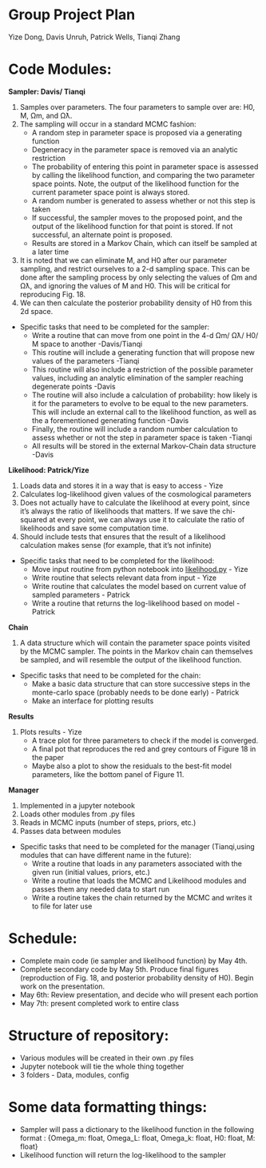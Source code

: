 # Group Project Plan
Yize Dong, Davis Unruh, Patrick Wells, Tianqi Zhang


# Code Modules:

**Sampler: Davis/ Tianqi**
1. Samples over parameters. The four parameters to sample over are: H0, M, Ωm, and Ωƛ. 
2. The sampling will occur in a standard MCMC fashion: 
    - A random step in parameter space is proposed via a generating function
    - Degeneracy in the parameter space is removed via an analytic restriction
    - The probability of entering this point in parameter space is assessed by calling the likelihood function, and comparing the two parameter space points. Note, the output of the likelihood function for the current parameter space point is always stored. 
    - A random number is generated to assess whether or not this step is taken
    - If successful, the sampler moves to the proposed point, and the output of the likelihood function for that point is stored. If not successful, an alternate point is proposed. 
    - Results are stored in a Markov Chain, which can itself be sampled at a later time
3. It is noted that we can eliminate M, and H0 after our parameter sampling, and restrict ourselves to a 2-d sampling space. This can be done after the sampling process by only selecting the values of Ωm and Ωƛ, and ignoring the values of M and H0. This will be critical for reproducing Fig. 18. 
4. We can then calculate the posterior probability density of H0 from this 2d space. 
- Specific tasks that need to be completed for the sampler:
    - Write a routine that can move from one point in the 4-d Ωm/ Ωƛ/ H0/ M space to another -Davis/Tianqi
    - This routine will include a generating function that will propose new values of the parameters -Tianqi
    - This routine will also include a restriction of the possible parameter values, including an analytic elimination of the sampler reaching degenerate points -Davis
    - The routine will also include a calculation of probability: how likely is it for the parameters to evolve to be equal to the new parameters. This will include an external call to the likelihood function, as well as the a forementioned generating function -Davis
    - Finally, the routine will include a random number calculation to assess whether or not the step in parameter space is taken -Tianqi
    - All results will be stored in the external Markov-Chain data structure -Davis



**Likelihood: Patrick/Yize**
1. Loads data and stores it in a way that is easy to access - Yize
2. Calculates log-likelihood given values of the cosmological parameters
3. Does not actually have to calculate the likelihood at every point, since it’s always the ratio of likelihoods that matters. If we save the chi-squared at every point, we can always use it to calculate the ratio of likelihoods and save some computation time.
4. Should include tests that ensures that the result of a likelihood calculation makes sense (for example, that it’s not infinite)
- Specific tasks that need to be completed for the likelihood:
    - Move input routine from python notebook into [likelihood.py](/likelihood.py) - Yize
    - Write routine that selects relevant data from input - Yize
    - Write routine that calculates the model based on current value of sampled parameters -  Patrick
    - Write a routine that returns the log-likelihood based on model - Patrick


**Chain**
1. A data structure which will contain the parameter space points visited by the MCMC sampler. The points in the Markov chain can themselves be sampled, and will resemble the output of the likelihood function. 
- Specific tasks that need to be completed for the chain:
    - Make a basic data structure that can store successive steps in the monte-carlo space (probably needs to be done early) - Patrick
    - Make an interface for plotting results


**Results**
1. Plots results - Yize
    - A trace plot for three parameters to check if the model is converged.
    - A final pot that reproduces the red and grey contours of Figure 18 in the paper
    - Maybe also a plot to show the residuals to the best-fit model parameters, like the bottom panel of Figure 11.


**Manager**
1. Implemented in a jupyter notebook
2. Loads other modules from .py files
3. Reads in MCMC inputs (number of steps, priors, etc.)
4. Passes data between modules 
- Specific tasks that need to be completed for the manager (Tianqi,using modules that can have different name in the future):
    - Write a routine that loads in any parameters associated with the given run (initial values, priors, etc.)
    - Write a routine that loads the MCMC and Likelihood modules and passes them any needed data to start run
    - Write a routine takes the chain returned by the MCMC and writes it to file for later use

# Schedule:
- Complete main code (ie sampler and likelihood function) by May 4th.
- Complete secondary code by May 5th. Produce final figures (reproduction of Fig. 18, and posterior probability density of H0). Begin work on the presentation.
- May 6th: Review presentation, and decide who will present each portion
- May 7th: present completed work to entire class

# Structure of repository:
- Various modules will be created in their own .py files
- Jupyter notebook will tie the whole thing together
- 3 folders - Data, modules, config



# Some data formatting things:
- Sampler will pass a dictionary to the likelihood function in the following format : {Omega_m: float, Omega_L: float, Omega_k: float, H0: float, M: float}
- Likelihood function will return the log-likelihood to the sampler
